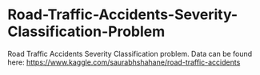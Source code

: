 # Road-Traffic-Accidents-Severity-Classification-Problem
Road Traffic Accidents Severity Classification problem. Data can be found here: https://www.kaggle.com/saurabhshahane/road-traffic-accidents
